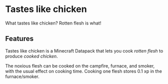 # Tastes like chicken

What tastes like chicken? Rotten flesh is what!

## Features

Tastes like chicken is a Minecraft Datapack that lets you cook _rotten flesh_ to produce _cooked chicken_.

The noxious flesh can be cooked on the campfire, furnace, and smoker, with the usual effect on cooking time. Cooking one flesh stores 0.1 xp in the furnace/smoker. 
